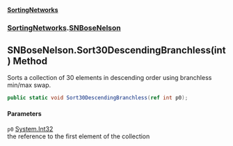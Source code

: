 #### [SortingNetworks](index.md 'index')
### [SortingNetworks](SortingNetworks.md 'SortingNetworks').[SNBoseNelson](SortingNetworks_SNBoseNelson.md 'SortingNetworks.SNBoseNelson')
## SNBoseNelson.Sort30DescendingBranchless(int) Method
Sorts a collection of 30 elements in descending order using branchless min/max swap.  
```csharp
public static void Sort30DescendingBranchless(ref int p0);
```
#### Parameters
<a name='SortingNetworks_SNBoseNelson_Sort30DescendingBranchless(int)_p0'></a>
`p0` [System.Int32](https://docs.microsoft.com/en-us/dotnet/api/System.Int32 'System.Int32')  
the reference to the first element of the collection
  
